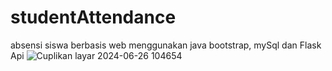 # studentAttendance
absensi siswa berbasis web menggunakan java bootstrap, mySql dan Flask Api
![Cuplikan layar 2024-06-26 104654](https://github.com/user-attachments/assets/964b6212-394b-4083-868b-2ffb042dc2b5)
